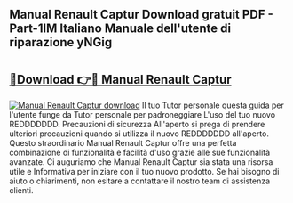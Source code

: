## Manual Renault Captur Download gratuit PDF - Part-1lM Italiano Manuale dell'utente di riparazione yNGig

# <h2><a href="http://dfbeci.blite.top/?on=Manual+Renault+Captur">🔗Download 👉🔴 Manual Renault Captur</a></h2>

[![Manual Renault Captur download](https://i.imgur.com/lujVjoI.png)](http://dfbeci.blite.top/?on=Manual+Renault+Captur)
Il tuo Tutor personale questa guida per l'utente funge da Tutor personale per padroneggiare L'uso del tuo nuovo REDDDDDDD. Precauzioni di sicurezza All'aperto si prega di prendere ulteriori precauzioni quando si utilizza il nuovo REDDDDDDD all'aperto. Questo straordinario Manual Renault Captur offre una perfetta combinazione di funzionalità e facilità d'uso grazie alle sue funzionalità avanzate. Ci auguriamo che Manual Renault Captur sia stata una risorsa utile e Informativa per iniziare con il tuo nuovo prodotto. Se hai bisogno di aiuto o chiarimenti, non esitare a contattare il nostro team di assistenza clienti.
